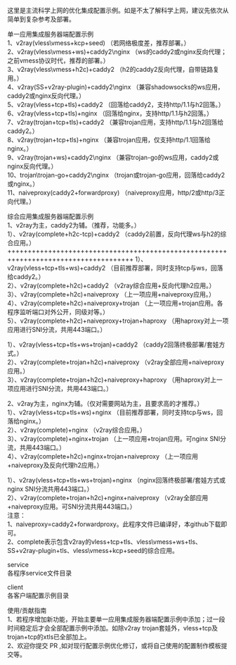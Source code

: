 这里是主流科学上网的优化集成配置示例。如是不太了解科学上网，建议先依次从简单到复杂参考及部署。

单一应用集成服务器端配置示例  
1、v2ray(vless\vmess+kcp+seed) （若网络极度差，推荐部署。）  
2、v2ray(vless\vmess+ws)+caddy2\nginx （ws的caddy2或nginx反向代理；之前vmess协议时代，推荐的部署。）  
3、v2ray(vless\vmess+h2c)+caddy2 （h2的caddy2反向代理，自带链路复用。）  
4、v2ray(SS+v2ray-plugin)+caddy2\nginx （兼容shadowsocks的ws应用，caddy2或nginx反向代理。）  
5、v2ray(vless+tcp+tls)+caddy2 （回落给caddy2，支持http/1.1与h2回落。）  
6、v2ray(vless+tcp+tls)+nginx （回落给nginx，支持http/1.1与h2回落。）  
7、v2ray(trojan+tcp+tls)+caddy2 （兼容trojan应用，支持http/1.1与h2回落给caddy2。）  
8、v2ray(trojan+tcp+tls)+nginx （兼容trojan应用，仅支持http/1.1回落给nginx。）  
9、v2ray(trojan+ws)+caddy2\nginx （兼容trojan-go的ws应用，caddy2或nginx反向代理。）  
10、trojan\trojan-go+caddy2\nginx （trojan或trojan-go应用，回落给caddy2或nginx。）  
11、naiveproxy(caddy2+forwardproxy) （naiveproxy应用，http/2或http/3正向代理。）  

综合应用集成服务器端配置示例  
1、v2ray为主，caddy2为辅。（推荐，功能多。）  
1）、v2ray(complete+h2c-tcp)+caddy2 （caddy2前置，反向代理ws与h2的综合应用。）  
+++++++++++++++++++++++++++++++++++++++++++++++++++++++++++++++++++++++++++++++++++++
1）、v2ray(vless+tcp+tls+ws)+caddy2 （目前推荐部署，同时支持tcp与ws，回落给caddy2。）  
2）、v2ray(complete+h2c)+caddy2 （v2ray综合应用+反向代理h2应用。）  
3）、v2ray(complete+h2c)+naiveproxy （上一项应用+naiveproxy应用。）  
4）、v2ray(complete+h2c)+naiveproxy+trojan （上一项应用+trojan应用。各程序监听端口对外公开，同级对等。）  
5）、v2ray(complete+h2c)+naiveproxy+trojan+haproxy （用haproxy对上一项应用进行SNI分流，共用443端口。）  

1）、v2ray(vless+tcp+tls+ws+trojan)+caddy2 （caddy2回落终极部署/套娃方式。）  
2）、v2ray(complete+trojan+h2c)+naiveproxy （v2ray全部应用+naiveproxy应用。）  
3）、v2ray(complete+trojan+h2c)+naiveproxy+haproxy （用haproxy对上一项应用进行SNI分流，共用443端口。）  

2、v2ray为主，nginx为辅。（仅对需要网站为主，且要求高的才推荐。）  
1）、v2ray(vless+tcp+tls+ws)+nginx （目前推荐部署，同时支持tcp与ws，回落给nginx。）  
2）、v2ray(complete)+nginx （v2ray综合应用。）  
3）、v2ray(complete)+nginx+trojan （上一项应用+trojan应用。可nginx SNI分流，共用443端口。）  
4）、v2ray(complete+h2c)+nginx+trojan+naiveproxy （上一项应用+naiveproxy及反向代理h2应用。）  

1）、v2ray(vless+tcp+tls+ws+trojan)+nginx （nginx回落终极部署/套娃方式或nginx SNI分流共用443端口。）  
2）、v2ray(complete+trojan+h2c)+nginx+naiveproxy （v2ray全部应用+naiveproxy应用。可SNI分流共用443端口。）  
注意：  
1、naiveproxy=caddy2+forwardproxy。此程序文件已编译好，本github下载即可。  
2、complete表示包含v2ray的vless+tcp+tls、vless\vmess+ws+tls、SS+v2ray-plugin+tls、vless\vmess+kcp+seed的综合应用。  

service  
各程序service文件目录

client  
各客户端配置示例目录

使用/贡献指南  
1、若程序增加新功能，开始主要单一应用集成服务器端配置示例中添加；过一段时间稳定后才会全部配置示例中添加。如除v2ray trojan套娃外，vless+tcp及trojan+tcp的xtls已全部加上。  
2、欢迎你提交 PR ,如对现行配置示例优化修订，或将自己使用的配置制作模板提交等。

